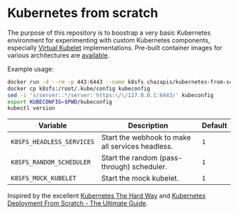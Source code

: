 # Kubernetes from scratch

The purpose of this repository is to boostrap a very basic Kubernetes environment for experimenting with custom Kubernetes components, especially [Virtual Kubelet](https://github.com/virtual-kubelet/virtual-kubelet) implementations. Pre-built container images for various architectures are [available](https://hub.docker.com/r/chazapis/kubernetes-from-scratch).


Example usage:
```bash
docker run -d --rm -p 443:6443 --name k8sfs chazapis/kubernetes-from-scratch:<tag>
docker cp k8sfs:/root/.kube/config kubeconfig
sed -i 's/server:.*/server: https:\/\/127.0.0.1:6443/' kubeconfig
export KUBECONFIG=$PWD/kubeconfig
kubectl version
```


| Variable                  | Description                                      | Default |
|---------------------------|--------------------------------------------------|---------|
| `K8SFS_HEADLESS_SERVICES` | Start the webhook to make all services headless. | `1`     |
| `K8SFS_RANDOM_SCHEDULER`  | Start the random (pass-through) scheduler.       | `1`     |
| `K8SFS_MOCK_KUBELET`      | Start the mock kubelet.                          | `1`     |

Inspired by the excellent [Kubernetes The Hard Way](https://github.com/kelseyhightower/kubernetes-the-hard-way) and [Kubernetes Deployment From Scratch - The Ultimate Guide](https://www.ulam.io/blog/kubernetes-scratch).

